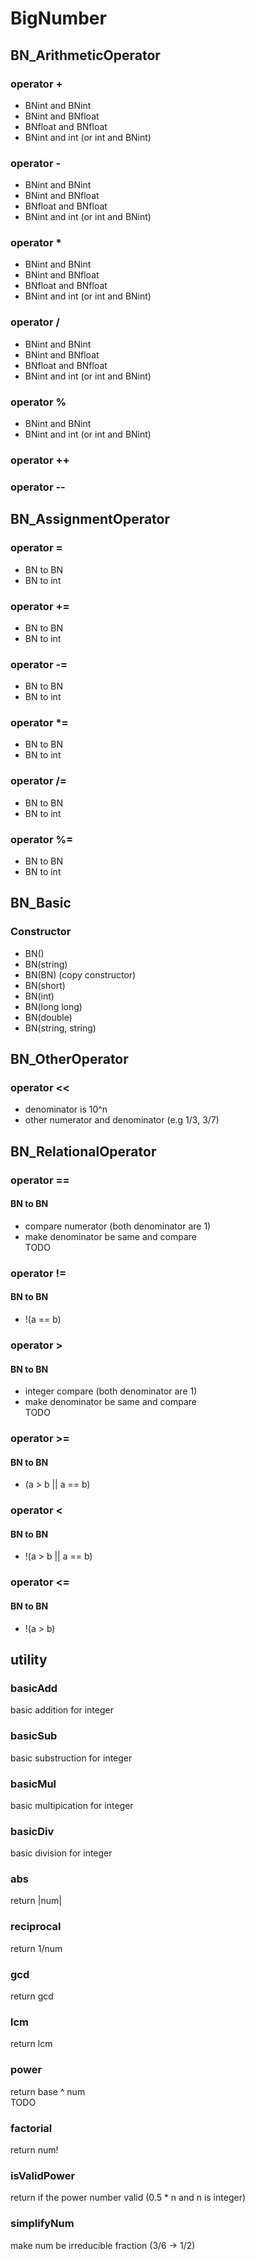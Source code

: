 # BigNumber
## BN_ArithmeticOperator
### operator +
- BNint and BNint
- BNint and BNfloat
- BNfloat and BNfloat
- BNint and int (or int and BNint)

### operator -
- BNint and BNint
- BNint and BNfloat
- BNfloat and BNfloat
- BNint and int (or int and BNint)

### operator *
- BNint and BNint
- BNint and BNfloat
- BNfloat and BNfloat
- BNint and int (or int and BNint)

### operator /
- BNint and BNint
- BNint and BNfloat
- BNfloat and BNfloat
- BNint and int (or int and BNint)

### operator %
- BNint and BNint
- BNint and int (or int and BNint)

### operator ++
### operator --

## BN_AssignmentOperator
### operator =
- BN to BN
- BN to int
### operator +=
- BN to BN
- BN to int
### operator -=
- BN to BN
- BN to int
### operator *=
- BN to BN
- BN to int
### operator /=
- BN to BN
- BN to int
### operator %=
- BN to BN
- BN to int


## BN_Basic
### Constructor
- BN()
- BN(string)
- BN(BN) (copy constructor)
- BN(short)
- BN(int)
- BN(long long)
- BN(double)
- BN(string, string)


## BN_OtherOperator
### operator <<
- denominator is 10^n
- other numerator and denominator (e.g 1/3, 3/7)


## BN_RelationalOperator
### operator ==
#### BN to BN
- compare numerator (both denominator are 1) 
- make denominator be same and compare  
TODO

### operator !=
#### BN to BN
- !(a == b)

### operator >
#### BN to BN
- integer compare (both denominator are 1)
- make denominator be same and compare  
TODO

### operator >=
#### BN to BN
- (a > b || a == b)

### operator <
#### BN to BN
- !(a > b || a == b)

### operator <=
#### BN to BN
- !(a > b)


## utility
### basicAdd
basic addition for integer
### basicSub
basic substruction for integer
### basicMul
basic multipication for integer
### basicDiv
basic division for integer

### abs
return |num|
### reciprocal
return 1/num
### gcd
return gcd
### lcm
return lcm
### power
return base ^ num  
TODO
### factorial
return num!
### isValidPower
return if the power number valid (0.5 * n and n is integer)
### simplifyNum
make num be irreducible fraction (3/6 -> 1/2)

